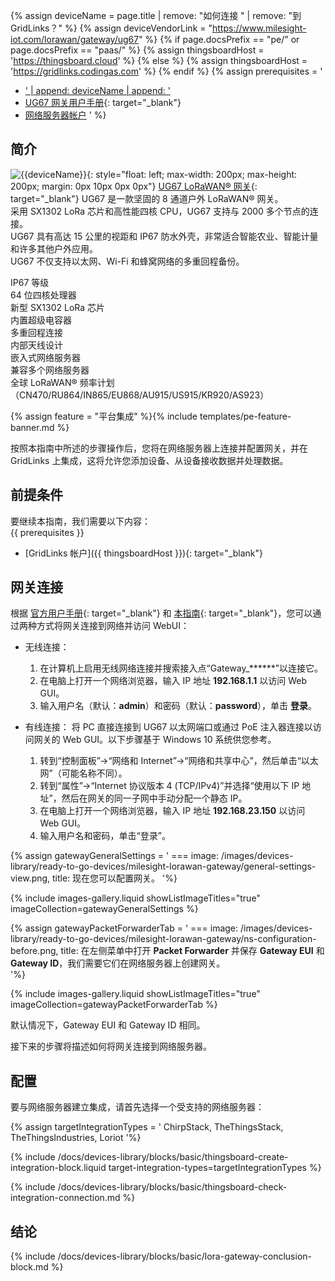 {% assign deviceName = page.title | remove: "如何连接 " | remove: "到 GridLinks？" %}
{% assign deviceVendorLink = "https://www.milesight-iot.com/lorawan/gateway/ug67" %}
{% if page.docsPrefix == "pe/" or page.docsPrefix == "paas/" %}
{% assign thingsboardHost = 'https://thingsboard.cloud' %}
{% else %}
{% assign thingsboardHost = 'https://gridlinks.codingas.com' %}
{% endif %}
{% assign prerequisites = '
- <a href="' | append: deviceVendorLink | append: '" target="_blank">' | append: deviceName | append: '</a>
- [UG67 网关用户手册](https://resource.milesight-iot.com/milesight/document/ug67-user-guide-en.pdf){: target="_blank"}
- [网络服务器帐户](#configuration)
'
 %}

## 简介

![{{deviceName}}](/images/devices-library/{{page.deviceImageFileName}}){: style="float: left; max-width: 200px; max-height: 200px; margin: 0px 10px 0px 0px"}
[UG67 LoRaWAN® 网关]({{deviceVendorLink}}){: target="_blank"} UG67 是一款坚固的 8 通道户外 LoRaWAN® 网关。  
采用 SX1302 LoRa 芯片和高性能四核 CPU，UG67 支持与 2000 多个节点的连接。  
UG67 具有高达 15 公里的视距和 IP67 防水外壳，非常适合智能农业、智能计量和许多其他户外应用。  
UG67 不仅支持以太网、Wi-Fi 和蜂窝网络的多重回程备份。

IP67 等级  
64 位四核处理器  
新型 SX1302 LoRa 芯片  
内置超级电容器  
多重回程连接  
内部天线设计  
嵌入式网络服务器  
兼容多个网络服务器  
全球 LoRaWAN® 频率计划（CN470/RU864/IN865/EU868/AU915/US915/KR920/AS923）  

{% assign feature = "平台集成" %}{% include templates/pe-feature-banner.md %}

按照本指南中所述的步骤操作后，您将在网络服务器上连接并配置网关，并在 GridLinks 上集成，这将允许您添加设备、从设备接收数据并处理数据。

## 前提条件

要继续本指南，我们需要以下内容：  
{{ prerequisites }}
- [GridLinks 帐户]({{ thingsboardHost }}){: target="_blank"}

## 网关连接

根据 [官方用户手册](https://resource.milesight-iot.com/milesight/document/ug67-user-guide-en.pdf){: target="_blank"} 和 [本指南](https://support.milesight-iot.com/support/solutions/articles/73000514278-how-to-connect-milesight-gateway-to-the-internet){: target="_blank"}，您可以通过两种方式将网关连接到网络并访问 WebUI：

- 无线连接：
  1. 在计算机上启用无线网络连接并搜索接入点“Gateway_******”以连接它。
  2. 在电脑上打开一个网络浏览器，输入 IP 地址 **192.168.1.1** 以访问 Web GUI。
  3. 输入用户名（默认：**admin**）和密码（默认：**password**），单击 **登录**。
  
- 有线连接：
  将 PC 直接连接到 UG67 以太网端口或通过 PoE 注入器连接以访问网关的 Web GUI。以下步骤基于 Windows 10 系统供您参考。  

  1. 转到“控制面板”→“网络和 Internet”→“网络和共享中心”，然后单击“以太网”（可能名称不同）。
  2. 转到“属性”→“Internet 协议版本 4 (TCP/IPv4)”并选择“使用以下 IP 地址”，然后在网关的同一子网中手动分配一个静态 IP。
  3. 在电脑上打开一个网络浏览器，输入 IP 地址 **192.168.23.150** 以访问 Web GUI。
  4. 输入用户名和密码，单击“登录”。

{% assign gatewayGeneralSettings = '
    ===
        image: /images/devices-library/ready-to-go-devices/milesight-lorawan-gateway/general-settings-view.png,
        title: 现在您可以配置网关。
'%}

{% include images-gallery.liquid showListImageTitles="true" imageCollection=gatewayGeneralSettings %}

{% assign gatewayPacketForwarderTab = '
    ===
        image: /images/devices-library/ready-to-go-devices/milesight-lorawan-gateway/ns-configuration-before.png,
        title: 在左侧菜单中打开 **Packet Forwarder** 并保存 **Gateway EUI** 和 **Gateway ID**，我们需要它们在网络服务器上创建网关。  
'%}

{% include images-gallery.liquid showListImageTitles="true" imageCollection=gatewayPacketForwarderTab %}

默认情况下，Gateway EUI 和 Gateway ID 相同。  

接下来的步骤将描述如何将网关连接到网络服务器。  

## 配置

要与网络服务器建立集成，请首先选择一个受支持的网络服务器：  

{% assign targetIntegrationTypes = '
ChirpStack,
TheThingsStack,
TheThingsIndustries,
Loriot
'%}

{% include /docs/devices-library/blocks/basic/thingsboard-create-integration-block.liquid target-integration-types=targetIntegrationTypes %}

{% include /docs/devices-library/blocks/basic/thingsboard-check-integration-connection.md %}


## 结论

{% include /docs/devices-library/blocks/basic/lora-gateway-conclusion-block.md %}